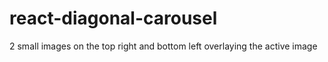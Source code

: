# react-diagonal-carousel
2 small images on the top right and bottom left overlaying the active image
